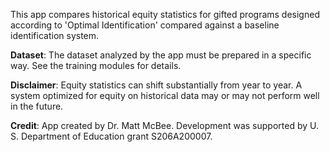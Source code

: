 

This app compares historical equity statistics for gifted programs designed according to 'Optimal Identification' compared against a baseline identification system.

**Dataset**: The dataset analyzed by the app must be prepared in a specific way. See the training modules for details.

**Disclaimer**: Equity statistics can shift substantially from year to year. A system
optimized for equity on historical data may or may not perform well in
the future.

**Credit**: App created by Dr. Matt McBee. Development was supported by U. S. Department of Education grant S206A200007.


